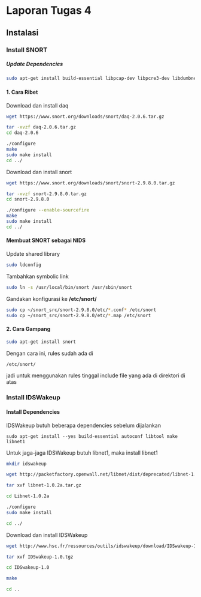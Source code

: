 # Laporan Tugas 4
## Instalasi
### Install SNORT
##### Update Dependencies
```sh
sudo apt-get install build-essential libpcap-dev libpcre3-dev libdumbnet-dev bison flex zlib1g-dev libdnet
```
#### 1. Cara Ribet

Download dan install daq
```sh
wget https://www.snort.org/downloads/snort/daq-2.0.6.tar.gz

tar -xvzf daq-2.0.6.tar.gz
cd daq-2.0.6

./configure
make
sudo make install
cd ../
```
Download dan install snort
```sh
wget https://www.snort.org/downloads/snort/snort-2.9.8.0.tar.gz

tar -xvzf snort-2.9.8.0.tar.gz
cd snort-2.9.8.0

./configure --enable-sourcefire
make
sudo make install
cd ../
```
#### Membuat SNORT sebagai NIDS
Update shared library
```sh
sudo ldconfig
```
Tambahkan symbolic link
```sh
sudo ln -s /usr/local/bin/snort /usr/sbin/snort
```
Gandakan konfigurasi ke **/etc/snort/**
```sh
sudo cp ~/snort_src/snort-2.9.8.0/etc/*.conf* /etc/snort
sudo cp ~/snort_src/snort-2.9.8.0/etc/*.map /etc/snort
```

#### 2. Cara Gampang
```sh
sudo apt-get install snort
```
Dengan cara ini, rules sudah ada di 
```sh
/etc/snort/
```
jadi untuk menggunakan rules tinggal include file yang ada di direktori di atas



### Install IDSWakeup
#### Install Dependencies
IDSWakeup butuh beberapa dependencies sebelum dijalankan
```
sudo apt-get install --yes build-essential autoconf libtool make libnet1
```
Untuk jaga-jaga IDSWakeup butuh libnet1, maka install libnet1 
```sh
mkdir idswakeup

wget http://packetfactory.openwall.net/libnet/dist/deprecated/libnet-1.0.2a.tar.gz -O libnet-1.0.2a.tar.gz 

tar xvf libnet-1.0.2a.tar.gz

cd Libnet-1.0.2a

./configure
sudo make install

cd ../
```
Download dan install IDSWakeup
```sh
wget http://www.hsc.fr/ressources/outils/idswakeup/download/IDSwakeup-1.0.tgz -O IDSwakeup-1.0.tgz

tar xvf IDSwakeup-1.0.tgz

cd IDSwakeup-1.0

make

cd ..
```

